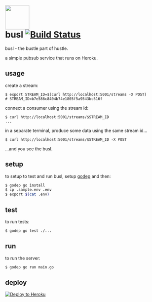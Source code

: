 # <img src="https://i.cloudup.com/WSKggRp4ZX.svg" width=78 /> <br/> busl [![Build Status](https://travis-ci.org/naaman/busl.svg?branch=master)](https://travis-ci.org/naaman/busl)


busl - the bustle part of hustle.

a simple pubsub service that runs on Heroku.

## usage

create a stream:

```
$ export STREAM_ID=$(curl http://localhost:5001/streams -X POST)
# STREAM_ID=b7e586c8404b74e1805f5a9543bc516f
```

connect a consumer using the stream id:

```
$ curl http://localhost:5001/streams/$STREAM_ID
...
```

in a separate terminal, produce some data using the same stream id...

```
$ curl http://localhost:5001/streams/$STREAM_ID -X POST
```

...and you see the busl.

## setup

to setup to test and run busl, setup [godep](http://godoc.org/github.com/tools/godep)
and then:

```sh
$ godep go install
$ cp .sample.env .env
$ export $(cat .env)
```

## test

to run tests:

```sh
$ godep go test ./...
```

## run

to run the server:

```sh
$ godep go run main.go
```

## deploy

[![Deploy to Heroku](https://www.herokucdn.com/deploy/button.png)](https://heroku.com/deploy)
